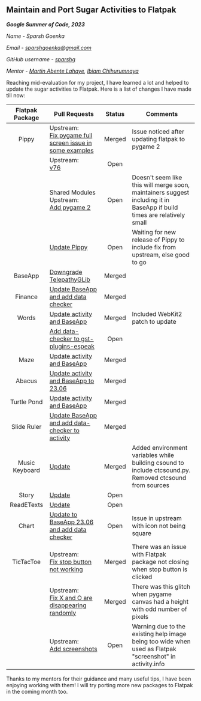 Maintain and Port Sugar Activities to Flatpak
-----

***Google Summer of Code, 2023***

*Name - Sparsh Goenka*

*Email - sparshgoenka@gmail.com*

*GitHub username - [sparshg](https://github.com/sparshg/)*

*Mentor - [Martin Abente Lahaye](https://github.com/tchx84), [Ibiam Chihurumnaya](https://github.com/chimosky/)*

Reaching mid-evaluation for my project, I have learned a lot and helped to update the sugar activities to Flatpak.
Here is a list of changes I have made till now:

| **Flatpak Package** | **Pull Requests**                                                                                            | **Status** | **Comments**                                                                                                            |
|:-------------------:|--------------------------------------------------------------------------------------------------------------|:----------:|-------------------------------------------------------------------------------------------------------------------------|
|        Pippy        | Upstream:<br> [Fix pygame full screen issue in some examples](https://github.com/sugarlabs/Pippy/pull/86)    |   Merged   | Issue noticed after updating flatpak to pygame 2                                                                        |
|                     | Upstream:<br> [v76](https://github.com/sugarlabs/Pippy/pull/88)                                              |    Open    |                                                                                                                         |
|                     | Shared Modules Upstream:<br> [Add pygame 2](https://github.com/flathub/shared-modules/pull/247)              |    Open    | Doesn't seem like this will merge soon, maintainers suggest including it in BaseApp if build times are relatively small |
|                     | [Update Pippy](https://github.com/flathub/org.sugarlabs.Pippy/pull/6)                                        |    Open    | Waiting for new release of Pippy to include fix from upstream, else good to go                                          |
|       BaseApp       | [Downgrade TelepathyGLib](https://github.com/flathub/org.sugarlabs.BaseApp/pull/8)                           |   Merged   |                                                                                                                         |
|       Finance       | [Update BaseApp and add data checker](https://github.com/flathub/org.sugarlabs.Finance/pull/4)               |   Merged   |                                                                                                                         |
|        Words        | [Update activity and BaseApp](https://github.com/flathub/org.sugarlabs.Words/pull/5)                         |   Merged   | Included WebKit2 patch to update                                                                                        |
|                     | [Add data-checker to gst-plugins-espeak](https://github.com/flathub/org.sugarlabs.Words/pull/7)              |    Open    |                                                                                                                         |
|         Maze        | [Update activity and BaseApp](https://github.com/flathub/org.sugarlabs.Maze/pull/6)                          |   Merged   |                                                                                                                         |
|        Abacus       | [Update activity and BaseApp to 23.06](https://github.com/flathub/org.sugarlabs.AbacusActivity/pull/9)       |   Merged   |                                                                                                                         |
|     Turtle Pond     | [Update activity and BaseApp](https://github.com/flathub/org.sugarlabs.TurtlePondActivity/pull/5)            |   Merged   |                                                                                                                         |
|     Slide Ruler     | [Update BaseApp and add data-checker to activity](https://github.com/flathub/org.sugarlabs.Sliderule/pull/4) |   Merged   |                                                                                                                         |
|    Music Keyboard   | [Update](https://github.com/flathub/org.sugarlabs.MusicKeyboard/pull/7)                                      |   Merged   | Added environment variables while building csound to include ctcsound.py. Removed ctcsound from sources                 |
|        Story        | [Update](https://github.com/flathub/org.sugarlabs.StoryActivity/pull/5)                                      |    Open    |                                                                                                                         |
|      ReadETexts     | [Update](https://github.com/flathub/org.sugarlabs.ReadETexts/pull/5)                                         |    Open    |                                                                                                                         |
|        Chart        | [Update to BaseApp 23.06 and add data checker](https://github.com/flathub/org.sugarlabs.Chart/pull/4)        |    Open    | Issue in upstream with icon not being square                                                                            |
|      TicTacToe      | Upstream:<br> [Fix stop button not working](https://github.com/sugarlabs/tictactoe/pull/6)                   |   Merged   | There was an issue with Flatpak package not closing when stop button is clicked                                         |
|                     | Upstream:<br> [Fix X and O are disappearing randomly](https://github.com/sugarlabs/tictactoe/pull/9)         |   Merged   | There was this glitch when pygame canvas had a height with odd number of pixels                                         |
|                     | Upstream:<br> [Add screenshots](https://github.com/sugarlabs/tictactoe/pull/10)                              |    Open    | Warning due to the existing help image being too wide when used as Flatpak "screenshot" in activity.info                |

Thanks to my mentors for their guidance and many useful tips, I have been enjoying working with them! I will try porting more new packages to Flatpak in the coming month too.
